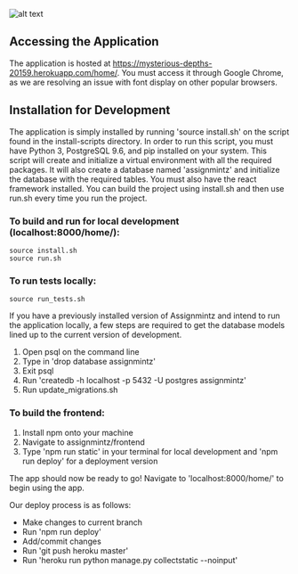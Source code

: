 ![alt text][logo]

[logo]: https://github.com/jhu-oose/2017-group-11/assignmintz/assets/assignmintz.png "Logo"

## Accessing the Application

The application is hosted at
https://mysterious-depths-20159.herokuapp.com/home/.
You must access it through Google Chrome, as we are resolving an issue with font display on other popular browsers.

## Installation for Development

The application is simply installed by running 'source install.sh' on the script
found in the install-scripts directory. In order to run this script, you must have Python 3,
PostgreSQL 9.6, and pip installed on your system.
This script will create and initialize a virtual environment with all the
required packages. It will also create a database named 'assignmintz' and
initialize the database with the required tables. You must also have the react
framework installed. You can build the project using install.sh and then use
run.sh every time you run the project.

### To build and run for local development (localhost:8000/home/):  
    source install.sh  
    source run.sh

### To run tests locally:  
    source run_tests.sh


If you have a previously installed version of Assignmintz and intend to run the
application locally, a few steps are required to get the database models lined
up to the current version of development.

1. Open psql on the command line
2. Type in 'drop database assignmintz'
3. Exit psql
4. Run 'createdb -h localhost -p 5432 -U postgres assignmintz'
5. Run update_migrations.sh

### To build the frontend:  
1. Install npm onto your machine  
2. Navigate to assignmintz/frontend  
3. Type 'npm run static' in your terminal for local development and
    'npm run deploy' for a deployment version

The app should now be ready to go!
Navigate to 'localhost:8000/home/' to begin using the app.

Our deploy process is as follows:

- Make changes to current branch
- Run 'npm run deploy'
- Add/commit changes
- Run 'git push heroku master'
- Run 'heroku run python manage.py collectstatic --noinput'
